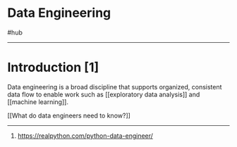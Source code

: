 # Data Engineering
#hub 

---
# Introduction [1]
Data engineering is a broad discipline that supports organized, consistent data flow to enable work such as [[exploratory data analysis]] and [[machine learning]]. 

[[What do data engineers need to know?]]

---
1.  https://realpython.com/python-data-engineer/